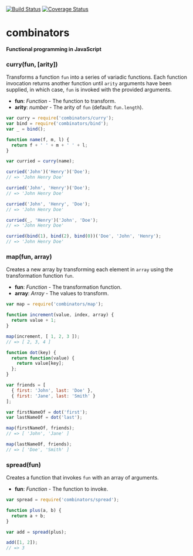 [![Build Status](https://travis-ci.org/bakerface/combinators.svg?branch=master)](https://travis-ci.org/bakerface/combinators) [![Coverage Status](https://coveralls.io/repos/bakerface/combinators/badge.svg?branch=master)](https://coveralls.io/r/bakerface/combinators)

# combinators
**Functional programming in JavaScript**

### curry(fun, [arity])
Transforms a function `fun` into a series of variadic functions.
Each function invocation returns another function until `arity`
arguments have been supplied, in which case, `fun` is invoked with
the provided arguments.

- **fun**: *Function* - The function to transform.
- **arity**: *number* - The arity of `fun` (default: ``fun.length``).

``` javascript
var curry = require('combinators/curry');
var bind = require('combinators/bind');
var _ = bind();

function name(f, m, l) {
  return f + ' ' + m + ' ' + l;
}

var curried = curry(name);

curried('John')('Henry')('Doe');
// => 'John Henry Doe'

curried('John', 'Henry')('Doe');
// => 'John Henry Doe'

curried('John', 'Henry', 'Doe');
// => 'John Henry Doe'

curried(_, 'Henry')('John', 'Doe');
// => 'John Henry Doe'

curried(bind(1), bind(2), bind(0))('Doe', 'John', 'Henry');
// => 'John Henry Doe'
```

### map(fun, array)
Creates a new array by transforming each element in `array`
using the transformation function `fun`.

- **fun**: *Function* - The transformation function.
- **array**: *Array* - The values to transform.

``` javascript
var map = require('combinators/map');

function increment(value, index, array) {
  return value + 1;
}

map(increment, [ 1, 2, 3 ]);
// => [ 2, 3, 4 ]

function dot(key) {
  return function(value) {
    return value[key];
  };
}

var friends = [
  { first: 'John', last: 'Doe' },
  { first: 'Jane', last: 'Smith' }
];

var firstNameOf = dot('first');
var lastNameOf = dot('last');

map(firstNameOf, friends);
// => [ 'John', 'Jane' ]

map(lastNameOf, friends);
// => [ 'Doe', 'Smith' ]
```

### spread(fun)
Creates a function that invokes `fun` with an array of arguments.

- **fun**: *Function* - The function to invoke.

``` javascript
var spread = require('combinators/spread');

function plus(a, b) {
  return a + b;
}

var add = spread(plus);

add([1, 2]);
// => 3
```
